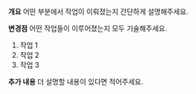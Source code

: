 **개요**
어떤 부분에서 작업이 이뤄졌는지 간단하게 설명해주세요.

**변경점**
어떤 작업들이 이루어졌는지 모두 기술해주세요.
1. 작업 1
2. 작업 2
3. 작업 3

**추가 내용**
더 설명할 내용이 있다면 적어주세요.
